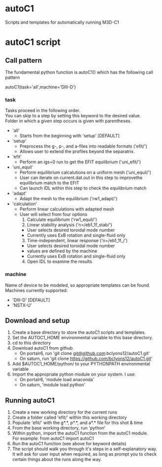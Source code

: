 # autoC1
Scripts and templates for automatically running M3D-C1


autoC1 script
=============

Call pattern
------------

The fundamental python function is autoC1() which has the following call pattern

autoC1(task='all',machine='DIII-D')


### task

Tasks proceed in the following order.  
You can skip to a step by setting this keyword to the desired value.  
Folder in which a given step occurs is given with parentheses.  

* 'all'
  * Starts from the beginning with 'setup' [DEFAULT]
* 'setup'
  * Preprocess the g-, p-, and a-files into readable formats ('efit/')
  * Allows user to extend the profiles beyond the separatrix.
* 'efit'
  * Perform an igs=0 run to get the EFIT equilibrium ('uni_efit/')
* 'uni_equil'
  * Perform equilibrium calcalutions on a uniform mesh ('uni_equil/')
  * User can iterate on current.dat.out in this step to improvethe equilibrium match to the EFIT
  * Can launch IDL within this step to check the equilibrium match
* 'adapt'
  * Adapt the mesh to the equilibrium ('rw1_adapt/')
* 'calculation'
  * Perform linear calculations with adapted mesh
  * User will select from four options
    1. Calculate equilibrium ('rw1_equil/')
    2. Linear stability analysis ('n=<ntor>/eb1_1f_stab/')
      * User selects desired toroidal mode number <ntor>
      * Currently uses ExB rotation and single-fluid only
    3. Time-independent, linear response ('n=<ntor>/eb1_1f_<coil>/')
      * User selects desired toroidal mode number <ntor>
      * <coil> values are defined by the machine
      * Currently uses ExB rotation and single-fluid only
    4. Open IDL to examine the results

### machine

Name of device to be modeled, so appropriate templates can be found.  
Machines currently supported:  
* 'DIII-D' [DEFAULT] 
* 'NSTX-U'


Download and setup
------------------

1. Create a base directory to store the autoC1 scripts and templates.
2. Set the AUTOC1_HOME environmental variable to this base directory.
3. cd to this directory
4. Download autoC1 from github  
   * On portalr6, run 'git clone git@github.com:bclyons12/autoC1.git'
   * On saturn,   run 'git clone https://github.com/bclyons12/autoC1.git'
5. Add $AUTOC1_HOME/python/ to your PYTHONPATH environmental variable
6. Import the appropriate python module on your system.  I use:
   * On portalr6, 'module load anaconda'
   * On saturn,   'module load python'


Running autoC1
--------------

1. Create a new working directory for the current runs
2. Create a folder called 'efit/' within this working directory
3. Populate 'efit/' with the g\*.\*, p\*.\*, and a\*.\* file for this shot & time
4. From the base working directory, run 'python'
5. Within python, import the autoC1 function from the autoC1 module.  
   For example:  from autoC1 import autoC1
6. Run the autoC1 function (see above for keyword details)
7. The script should walk you through it's steps in a self-explanatory way.  
   It will ask for user input when required, as long as prompt you to check certain things
   about the runs along the way.